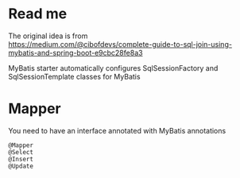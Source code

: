 # Read me

The original idea is from  
https://medium.com/@cibofdevs/complete-guide-to-sql-join-using-mybatis-and-spring-boot-e9cbc28fe8a3

MyBatis starter automatically configures
SqlSessionFactory and SqlSessionTemplate classes for MyBatis

# Mapper

You need to have an interface annotated with MyBatis annotations

```
@Mapper
@Select
@Insert
@Update
```

